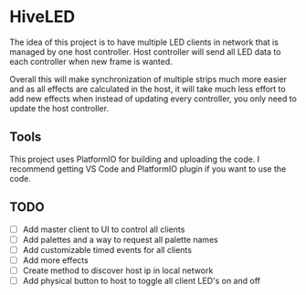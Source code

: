 # HiveLED

The idea of this project is to have multiple LED clients in network that is managed by one host controller.
Host controller will send all LED data to each controller when new frame is wanted.

Overall this will make synchronization of multiple strips much more easier and as all effects are calculated in the host, it will take much less effort to add new effects when instead of updating every controller, you only need to update the host controller.

## Tools
This project uses PlatformIO for building and uploading the code. I recommend getting VS Code and PlatformIO plugin if you want to use the code.

## TODO
- [ ] Add master client to UI to control all clients
- [ ] Add palettes and a way to request all palette names
- [ ] Add customizable timed events for all clients
- [ ] Add more effects
- [ ] Create method to discover host ip in local network
- [ ] Add physical button to host to toggle all client LED's on and off

